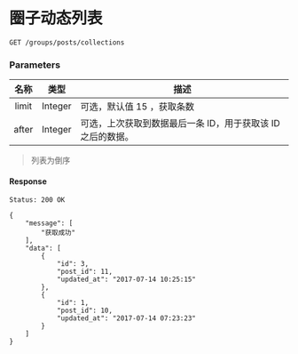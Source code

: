 # 圈子动态列表

```
GET /groups/posts/collections
```

### Parameters

| 名称 | 类型 | 描述 |
|:----:|:----:|----|
| limit | Integer | 可选，默认值 15 ，获取条数 |
| after | Integer | 可选，上次获取到数据最后一条 ID，用于获取该 ID 之后的数据。 |

> 列表为倒序

#### Response

```
Status: 200 OK
```
```json5
{
    "message": [
        "获取成功"
    ],
    "data": [
        {
            "id": 3,
            "post_id": 11,
            "updated_at": "2017-07-14 10:25:15"
        },
        {
            "id": 1,
            "post_id": 10,
            "updated_at": "2017-07-14 07:23:23"
        }
    ]
}
```
